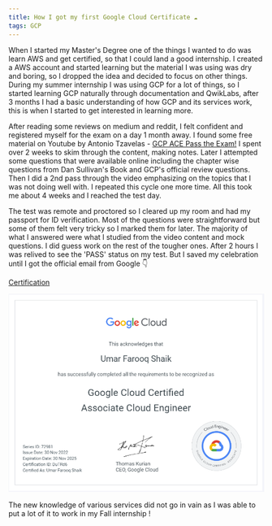 ```yaml
---
title: How I got my first Google Cloud Certificate ☁️
tags: GCP
---
```


When I started my Master's Degree one of the things I wanted to do was learn AWS and get certified, so that I could land a good internship.
I created a AWS account and started learning but the material I was using was dry and boring, so I dropped the idea and decided to focus on other things.
During my summer internship I was using GCP for a lot of things, so I started learning GCP naturally through documentation and QwikLabs, after 3 months I had a basic understanding of how GCP and its services work, this is when I started to get interested in learning more.

After reading some reviews on medium and reddit, I felt confident and registered myself for the exam on a day 1 month away.
I found some free material on Youtube by Antonio Tzavelas - [GCP ACE Pass the Exam!](https://www.youtube.com/watch?v=jpno8FSqpc8&t=35227s) I spent over 2 weeks to skim through the content, making notes.
Later I attempted some questions that were available online including the chapter wise questions from Dan Sullivan's Book and GCP's official review questions. Then I did a 2nd pass through the video emphasizing on the topics that I was not doing well with. I repeated this cycle one more time. All this took me about 4 weeks and I reached the test day.

The test was remote and proctored so I cleared up my room and had my passport for ID verification. Most of the questions were straightforward but some of them felt very tricky so I marked them for later. The majority of what I answered were what I studied from the video content and mock questions. I did guess work on the rest of the tougher ones. After 2 hours I was relived to see the 'PASS' status on my test. But I saved my celebration until I got the official email from Google 👇

[Certification](https://www.credential.net/0a34a5ae-bbd1-46e1-9774-c46fb9b383a5?key=da08452abc44705f71c2bba4a1ecd4109e641a563866caea7f82a07debd5504c) 

![GCP ACE](assets/gcp_ace.png)

The new knowledge of various services did not go in vain as I was able to put a lot of it to work in my Fall internship ! 
<!--more-->
